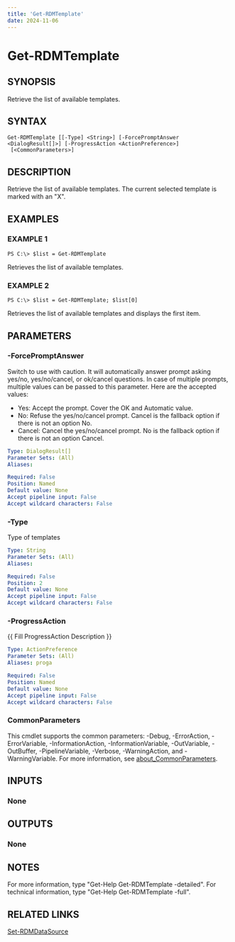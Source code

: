 ```yaml
---
title: 'Get-RDMTemplate'
date: 2024-11-06
---
```



# Get-RDMTemplate

## SYNOPSIS
Retrieve the list of available templates.

## SYNTAX

```
Get-RDMTemplate [[-Type] <String>] [-ForcePromptAnswer <DialogResult[]>] [-ProgressAction <ActionPreference>]
 [<CommonParameters>]
```

## DESCRIPTION
Retrieve the list of available templates.
The current selected template is marked with an "X".

## EXAMPLES

### EXAMPLE 1
```
PS C:\> $list = Get-RDMTemplate
```

Retrieves the list of available templates.

### EXAMPLE 2
```
PS C:\> $list = Get-RDMTemplate; $list[0]
```

Retrieves the list of available templates and displays the first item.

## PARAMETERS

### -ForcePromptAnswer
Switch to use with caution.
It will automatically answer prompt asking yes/no, yes/no/cancel, or ok/cancel questions.
In case of multiple prompts, multiple values can be passed to this parameter.
Here are the accepted values:
- Yes: Accept the prompt.
Cover the OK and Automatic value.
- No: Refuse the yes/no/cancel prompt.
Cancel is the fallback option if there is not an option No.
- Cancel: Cancel the yes/no/cancel prompt.
No is the fallback option if there is not an option Cancel.

```yaml
Type: DialogResult[]
Parameter Sets: (All)
Aliases:

Required: False
Position: Named
Default value: None
Accept pipeline input: False
Accept wildcard characters: False
```

### -Type
Type of templates

```yaml
Type: String
Parameter Sets: (All)
Aliases:

Required: False
Position: 2
Default value: None
Accept pipeline input: False
Accept wildcard characters: False
```

### -ProgressAction
{{ Fill ProgressAction Description }}

```yaml
Type: ActionPreference
Parameter Sets: (All)
Aliases: proga

Required: False
Position: Named
Default value: None
Accept pipeline input: False
Accept wildcard characters: False
```

### CommonParameters
This cmdlet supports the common parameters: -Debug, -ErrorAction, -ErrorVariable, -InformationAction, -InformationVariable, -OutVariable, -OutBuffer, -PipelineVariable, -Verbose, -WarningAction, and -WarningVariable. For more information, see [about_CommonParameters](http://go.microsoft.com/fwlink/?LinkID=113216).

## INPUTS

### None
## OUTPUTS

### None
## NOTES
For more information, type "Get-Help Get-RDMTemplate -detailed".
For technical information, type "Get-Help Get-RDMTemplate -full".

## RELATED LINKS

[Set-RDMDataSource](http://127.0.0.1:1111/docs/Set-RDMDataSource/)

